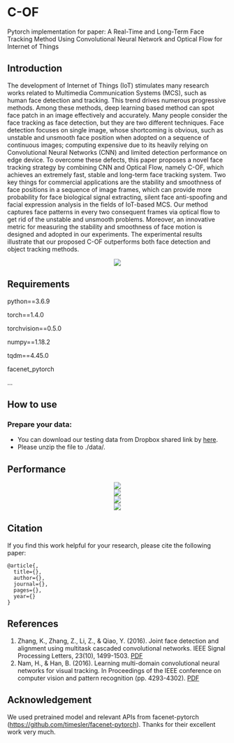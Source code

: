 # C-OF
Pytorch implementation for paper: A Real-Time and Long-Term Face Tracking Method Using Convolutional Neural Network and Optical Flow for Internet of Things

## Introduction

The development of Internet of Things (IoT) stimulates many research works related to Multimedia Communication Systems (MCS), such as human face detection and tracking. This trend drives numerous progressive methods. Among these methods, deep learning based method can spot face patch in an image effectively and accurately. Many people consider the face tracking as face detection, but they are two different techniques. Face detection focuses on single image, whose shortcoming is obvious, such as unstable and unsmooth face position when adopted on a sequence of continuous images; computing expensive due to its heavily relying on Convolutional Neural Networks (CNN) and limited detection performance on edge device. To overcome these defects, this paper proposes a novel face tracking strategy by combining CNN and Optical Flow, namely C-OF, which achieves an extremely fast, stable and long-term face tracking system. Two key things for commercial applications are the stability and smoothness of face positions in a sequence of image frames, which can provide more probability for face biological signal extracting, silent face anti-spoofing and facial expression analysis in the fields of IoT-based MCS. Our method captures face patterns in every two consequent frames via optical flow to get rid of the unstable and unsmooth problems. Moreover, an innovative metric for measuring the stability and smoothness of face motion is designed and adopted in our experiments. The experimental results illustrate that our proposed C-OF outperforms both face detection and object tracking methods.

<div align=center><img src="https://github.com/HandsomeHans/C-OF/blob/main/imgs/C-OF-procedure.png"/></div>

## Requirements

python==3.6.9

torch==1.4.0

torchvision==0.5.0

numpy==1.18.2

tqdm==4.45.0

facenet_pytorch

...

## How to use

### Prepare your data:

 * You can download our testing data from Dropbox shared link by [here](https://www.dropbox.com/sh/fcks3k2l9xs36ze/AABlXm3FY3pMzStNrPktYKdRa?dl=0).
 * Please unzip the file to ./data/.

## Performance

<div align=center><img src="https://github.com/HandsomeHans/C-OF/blob/main/results/point_route/active_camera_center.png"/></div>

<div align=center><img src="https://github.com/HandsomeHans/C-OF/blob/main/results/point_route/active_human_center.png"/></div>

<div align=center><img src="https://github.com/HandsomeHans/C-OF/blob/main/results/point_route/active_illumination_center.png"/></div>

<div align=center><img src="https://github.com/HandsomeHans/C-OF/blob/main/results/point_route/static_human_center.png"/></div>

## Citation

If you find this work helpful for your research, please cite the following paper:

    @article{,
      title={},
      author={},
      journal={},
      pages={},
      year={}
    }

## References

1. Zhang, K., Zhang, Z., Li, Z., & Qiao, Y. (2016). Joint face detection and alignment using multitask cascaded convolutional networks. IEEE Signal Processing Letters, 23(10), 1499-1503. [PDF](https://arxiv.org/pdf/1604.02878.pdf)
2. Nam, H., & Han, B. (2016). Learning multi-domain convolutional neural networks for visual tracking. In Proceedings of the IEEE conference on computer vision and pattern recognition (pp. 4293-4302). [PDF](https://openaccess.thecvf.com/content_cvpr_2016/papers/Nam_Learning_Multi-Domain_Convolutional_CVPR_2016_paper.pdf)

## Acknowledgement

We used pretrained model and relevant APIs from facenet-pytorch (https://github.com/timesler/facenet-pytorch). Thanks for their excellent work very much.
